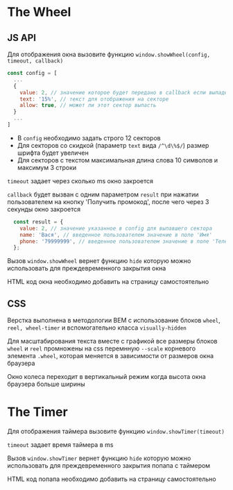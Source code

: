 # The Wheel

## JS API

Для отображения окна вызовите функцию `window.showWheel(config, timeout, callback)`

```javascript
const config = [
  ...
  {
    value: 2, // значение которое будет передано в callback если выпадет этот сектор
    text: '15%', // текст для отображения на секторе
    allow: true, // может ли этот сектор выпасть
  }
  ...
]
```

- В `config` необходимо задать строго 12 секторов
- Для секторов со скидкой (параметр `text` вида `/^\d\%$/`) размер шрифта будет увеличен
- Для секторов с текcтом максимальная длина слова 10 символов и максимум 3 строки

`timeout` задает через сколько ms окно закроется

`callback` будет вызван с одним параметром `result` при нажатии пользователем на кнопку 'Получить промокод', после чего через 3 секунды окно закроется

```javascript
  const result = {
    value: 2, // значение указанное в config для выпавшего сектора
    name: 'Вася', // введенное пользователем значение в поле 'Имя'
    phone: '79999999', // введенное пользователем значение в поле 'Телефон'
  };
```

Вызов `window.showWheel` вернет функцию `hide` которую можно использовать для преждевременного закрытия окна

HTML код окна необходимо добавить на страницу самостоятельно

## CSS

Верстка выполнена в методологии BEM с использование блоков `wheel`, `reel, wheel-timer` и вспомогательно класса `visually-hidden`

Для масштабирования текста вместе с графикой все размеры блоков `wheel` и `reel` промножены на css перемнную `--scale` корневого элемента `.wheel`, которая меняется в зависимости от размеров окна браузера

Окно колеса переходит в вертикальный режим когда высота окна браузера больше ширины

# The Timer

Для отображения таймера вызовите функцию `window.showTimer(timeout)`

`timeout` задает время таймера в ms

Вызов `window.showTimer` вернет функцию `hide` которую можно использовать для преждевременного закрытия попапа с таймером

HTML код попапа необходимо добавить на страницу самостоятельно
